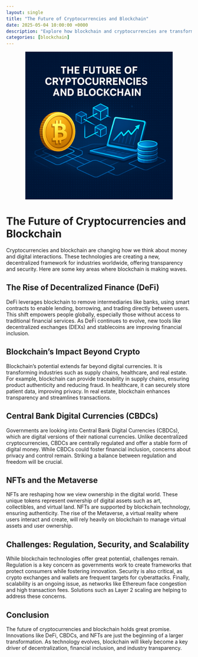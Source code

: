 ```yaml
---
layout: single
title: "The Future of Cryptocurrencies and Blockchain"
date: 2025-05-04 10:00:00 +0000
description: "Explore how blockchain and cryptocurrencies are transforming finance, healthcare, real estate, and the digital economy through DeFi, NFTs, and CBDCs."
categories: [blockchain]
---
```


<div class="post-content">

  <div class="post-image" style="text-align:center; margin-bottom:1em;">
    <img src="/assets/images/how-blockchain-cryptocurrencies-reshaping-future.png" alt="How Blockchain and Cryptocurrencies Are Reshaping the Future" width="400" height="400" />
  </div>

  <h1>The Future of Cryptocurrencies and Blockchain</h1>

  <p>Cryptocurrencies and blockchain are changing how we think about money and digital interactions. These technologies are creating a new, decentralized framework for industries worldwide, offering transparency and security. Here are some key areas where blockchain is making waves.</p>

  <h2>The Rise of Decentralized Finance (DeFi)</h2>
  <p>DeFi leverages blockchain to remove intermediaries like banks, using smart contracts to enable lending, borrowing, and trading directly between users. This shift empowers people globally, especially those without access to traditional financial services. As DeFi continues to evolve, new tools like decentralized exchanges (DEXs) and stablecoins are improving financial inclusion.</p>

  <h2>Blockchain’s Impact Beyond Crypto</h2>
  <p>Blockchain’s potential extends far beyond digital currencies. It is transforming industries such as supply chains, healthcare, and real estate. For example, blockchain can provide traceability in supply chains, ensuring product authenticity and reducing fraud. In healthcare, it can securely store patient data, improving privacy. In real estate, blockchain enhances transparency and streamlines transactions.</p>

  <h2>Central Bank Digital Currencies (CBDCs)</h2>
  <p>Governments are looking into Central Bank Digital Currencies (CBDCs), which are digital versions of their national currencies. Unlike decentralized cryptocurrencies, CBDCs are centrally regulated and offer a stable form of digital money. While CBDCs could foster financial inclusion, concerns about privacy and control remain. Striking a balance between regulation and freedom will be crucial.</p>

  <h2>NFTs and the Metaverse</h2>
  <p>NFTs are reshaping how we view ownership in the digital world. These unique tokens represent ownership of digital assets such as art, collectibles, and virtual land. NFTs are supported by blockchain technology, ensuring authenticity. The rise of the Metaverse, a virtual reality where users interact and create, will rely heavily on blockchain to manage virtual assets and user ownership.</p>

  <h2>Challenges: Regulation, Security, and Scalability</h2>
  <p>While blockchain technologies offer great potential, challenges remain. Regulation is a key concern as governments work to create frameworks that protect consumers while fostering innovation. Security is also critical, as crypto exchanges and wallets are frequent targets for cyberattacks. Finally, scalability is an ongoing issue, as networks like Ethereum face congestion and high transaction fees. Solutions such as Layer 2 scaling are helping to address these concerns.</p>

  <h2>Conclusion</h2>
  <p>The future of cryptocurrencies and blockchain holds great promise. Innovations like DeFi, CBDCs, and NFTs are just the beginning of a larger transformation. As technology evolves, blockchain will likely become a key driver of decentralization, financial inclusion, and industry transparency.</p>

</div>
